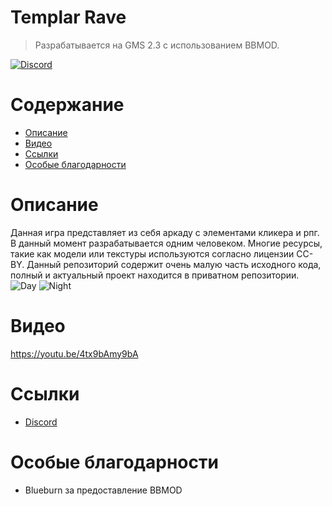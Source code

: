 # Templar Rave
> Разрабатывается на GMS 2.3 с использованием BBMOD.

[![Discord](https://img.shields.io/discord/865908870299910154?label=Discord)](https://discord.gg/uYHrRyDd)

# Содержание
* [Описание](#описание)
* [Видео](#видео)
* [Ссылки](#ссылки)
* [Особые благодарности](#особые-благоларности)

# Описание

Данная игра представляет из себя аркаду с элементами кликера и рпг. В данный момент разрабатывается одним человеком. Многие ресурсы, такие как модели или текстуры используются согласно лицензии CC-BY. Данный репозиторий содержит очень малую часть исходного кода, полный и актуальный проект находится в приватном репозитории.
![Day](screenshots/Day.png)
![Night](screenshots/Night.png)
# Видео

https://youtu.be/4tx9bAmy9bA

# Ссылки
* [Discord](https://discord.gg/uYHrRyDd)

# Особые благодарности
* Blueburn за предоставление BBMOD
